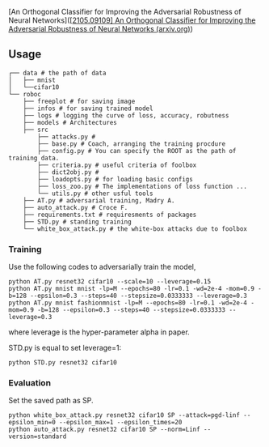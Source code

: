 

[An Orthogonal Classifier for Improving the Adversarial Robustness of Neural Networks]([[2105.09109\] An Orthogonal Classifier for Improving the Adversarial Robustness of Neural Networks (arxiv.org)](https://arxiv.org/abs/2105.09109))



## Usage



```
┌── data # the path of data
│	├── mnist
│	└──cifar10
└── roboc
	├── freeplot # for saving image
	├── infos # for saving trained model
	├── logs # logging the curve of loss, accuracy, robutness
	├── models # Architectures
	├── src
		├── attacks.py # 
		├── base.py # Coach, arranging the training procdure
		├── config.py # You can specify the ROOT as the path of training data.
		├── criteria.py # useful criteria of foolbox
		├── dict2obj.py #
		├── loadopts.py # for loading basic configs
		├── loss_zoo.py # The implementations of loss function ...
		└── utils.py # other usful tools
	├── AT.py # adversarial training, Madry A.
	├── auto_attack.py # Croce F.
	├── requirements.txt # requiresments of packages
	├── STD.py # standing training
	└── white_box_attack.py # the white-box attacks due to foolbox
```



### Training



Use the following codes to adversarially train the model,


    python AT.py resnet32 cifar10 --scale=10 --leverage=0.15
	python AT.py mnist mnist -lp=M --epochs=80 -lr=0.1 -wd=2e-4 -mom=0.9 -b=128 --epsilon=0.3 --steps=40 --stepsize=0.0333333 --leverage=0.3
	python AT.py mnist fashionmnist -lp=M --epochs=80 -lr=0.1 -wd=2e-4 -mom=0.9 -b=128 --epsilon=0.3 --steps=40 --stepsize=0.0333333 --leverage=0.3

where leverage is the hyper-parameter alpha in paper.



STD.py is equal to set leverage=1:

```
python STD.py resnet32 cifar10
```



### Evaluation


Set the saved path as SP.

    python white_box_attack.py resnet32 cifar10 SP --attack=pgd-linf --epsilon_min=0 --epsilon_max=1 --epsilon_times=20
    python auto_attack.py resnet32 cifar10 SP --norm=Linf --version=standard

